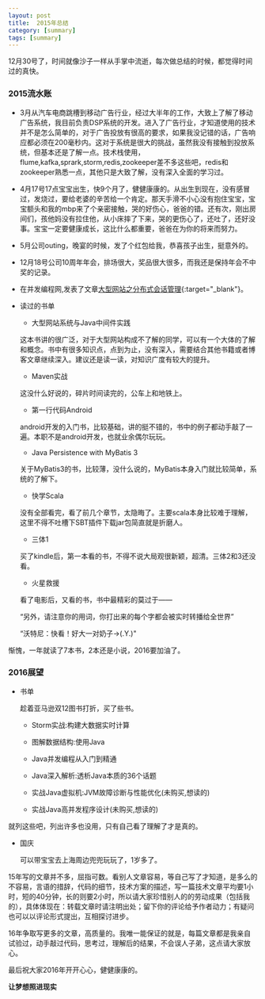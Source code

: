 ```yaml
---
layout: post
title:  2015年总结
category: [summary]
tags: [summary]
---
```


12月30号了，时间就像沙子一样从手掌中流逝，每次做总结的时候，都觉得时间过的真快。
<!--more-->

### 2015流水账

- 3月从汽车电商跳槽到移动广告行业，经过大半年的工作，大致上了解了移动广告系统，我目前负责DSP系统的开发。进入了广告行业，才知道使用的技术并不是怎么简单的，对于广告投放有很高的要求，如果我没记错的话，广告响应都必须在200毫秒内。这对于系统是很大的挑战，虽然我没有接触到投放系统，但基本还是了解一点。技术栈使用，flume,kafka,sprark,storm,redis,zookeeper差不多这些吧，redis和zookeeper熟悉一点，其他只是大致了解，没有深入全面的学习过。

- 4月17号17点宝宝出生，快9个月了，健健康康的。从出生到现在，没有感冒过，发烧过，要给老婆的辛苦给一个肯定。那天手滑不小心没有抱住宝宝，宝宝额头和我的mbp来了个亲密接触，哭的好伤心，爸爸的错。还有次，刚出房间们，孩他妈没有拉住他，从小床摔了下来，哭的更伤心了，还吐了，还好没事。宝宝一定要健康成长，这比什么都重要，爸爸在为你的将来而努力。

- 5月公司outing，晚宴的时候，发了个红包给我，恭喜孩子出生，挺意外的。

- 12月18号公司10周年年会，排场很大，奖品很大很多，而我还是保持年会不中奖的记录。

- 在并发编程网,发表了文章[大型网站之分布式会话管理](http://ifeve.com/dis-session-manager/){:target="_blank"}。

- 读过的书单

    - 大型网站系统与Java中间件实践

    这本书讲的很广泛，对于大型网站构成不了解的同学，可以有一个大体的了解和概念。书中有很多知识点，点到为止，没有深入，需要结合其他书籍或者博客文章继续深入。建议还是读一读，对知识广度有较大的提升。

    - Maven实战

    这没什么好说的，碎片时间读完的，公车上和地铁上。

    - 第一行代码Android

    android开发的入门书，比较基础，讲的挺不错的，书中的例子都动手敲了一遍。本职不是android开发，也就业余偶尔玩玩。

    - Java Persistence with MyBatis 3

    关于MyBatis3的书，比较薄，没什么说的，MyBatis本身入门就比较简单，系统的了解下。

    - 快学Scala

    没有全部看完，看了前几个章节，太隐晦了。主要scala本身比较难于理解，这里不得不吐槽下SBT插件下载jar包简直就是折磨人。

    - 三体1

    买了kindle后，第一本看的书，不得不说大局观很新颖，超清。三体2和3还没看。

    - 火星救援

    看了电影后，又看的书，书中最精彩的莫过于——

    “另外，请注意你的用词，你打出来的每个字都会被实时转播给全世界”

    “沃特尼：快看！好大一对奶子->(.Y.)"

惭愧，一年就读了7本书，2本还是小说，2016要加油了。

### 2016展望

- 书单

    趁着亚马逊双12图书打折，买了些书。

    - Storm实战:构建大数据实时计算

    - 图解数据结构:使用Java

    - Java并发编程从入门到精通

    - Java深入解析:透析Java本质的36个话题

    - 实战Java虚拟机:JVM故障诊断与性能优化(未购买,想读的)

    - 实战Java高并发程序设计(未购买,想读的)

就列这些吧，列出许多也没用，只有自己看了理解了才是真的。

- 国庆

    可以带宝宝去上海周边兜兜玩玩了，1岁多了。


15年写的文章并不多，屈指可数。看别人文章容易，等自己写了才知道，是多么的不容易，言语的措辞，代码的细节，技术方案的描述，写一篇技术文章平均要1小时，短的40分钟，长的则要2小时，所以请大家珍惜别人的的劳动成果（包括我的），具体体现在：转载文章时请注明出处；留下你的评论给予作者动力；有疑问也可以以评论形式提出，互相探讨进步。

16年争取写更多的文章，高质量的。我唯一能保证的就是，每篇文章都是我亲自试验过，动手敲过代码，思考过，理解后的结果，不会误人子弟，这点请大家放心。

最后祝大家2016年开开心心，健健康康的。

**让梦想照进现实**




